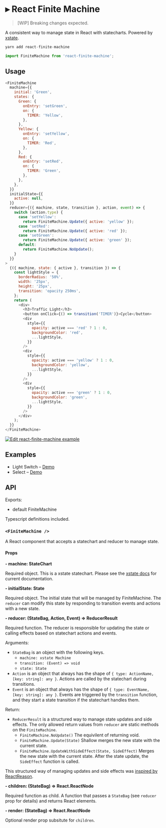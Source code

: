 # ▸ React Finite Machine

> [WIP] Breaking changes expected.

A consistent way to manage state in React with statecharts.
Powered by [xstate](https://github.com/davidkpiano/xstate).

```javascript
yarn add react-finite-machine

import FiniteMachine from 'react-finite-machine';
```

## Usage

```javascript
<FiniteMachine
  machine={{
    initial: 'Green',
    states: {
      Green: {
        onEntry: 'setGreen',
        on: {
          TIMER: 'Yellow',
        },
      },
      Yellow: {
        onEntry: 'setYellow',
        on: {
          TIMER: 'Red',
        },
      },
      Red: {
        onEntry: 'setRed',
        on: {
          TIMER: 'Green',
        },
      },
    },
  }}
  initialState={{
    active: null,
  }}
  reducer={({ machine, state, transition }, action, event) => {
    switch (action.type) {
      case 'setYellow':
        return FiniteMachine.Update({ active: 'yellow' });
      case 'setRed':
        return FiniteMachine.Update({ active: 'red' });
      case 'setGreen':
        return FiniteMachine.Update({ active: 'green' });
      default:
        return FiniteMachine.NoUpdate();
    }
  }}
>
  {({ machine, state: { active }, transition }) => {
    const lightStyle = {
      borderRadius: '50%',
      width: '25px',
      height: '25px',
      transition: 'opacity 250ms',
    };
    return (
      <div>
        <h3>Traffic Light</h3>
        <button onClick={() => transition('TIMER')}>Cycle</button>
        <div
          style={{
            opacity: active === 'red' ? 1 : 0,
            backgroundColor: 'red',
            ...lightStyle,
          }}
        />
        <div
          style={{
            opacity: active === 'yellow' ? 1 : 0,
            backgroundColor: 'yellow',
            ...lightStyle,
          }}
        />
        <div
          style={{
            opacity: active === 'green' ? 1 : 0,
            backgroundColor: 'green',
            ...lightStyle,
          }}
        />
      </div>
    );
  }}
</FiniteMachine>
```

[![Edit react-finite-machine example](https://codesandbox.io/static/img/play-codesandbox.svg)](https://codesandbox.io/s/q880qy7yx6)

## Examples

* Light Switch – [Demo](https://codesandbox.io/s/github/derek-duncan/react-finite-machine/tree/master/packages/playground?initialpath=%23select&module=%2Fsrc%2FSelect.js)
* Select – [Demo](https://codesandbox.io/s/github/derek-duncan/react-finite-machine/tree/master/packages/playground?initialpath=%23light-switch&module=%2Fsrc%2FLightSwitch.js)

## API

Exports:

* default FiniteMachine

Typescript definitions included.

### `<FiniteMachine />`

A React component that accepts a statechart and reducer to manage state.

#### Props

**- machine: StateChart**

Required object. This is a xstate statechart. Please see the [xstate docs](http://davidkpiano.github.io/xstate/docs/#/) for current documentation.

**- initialState: State**

Required object. The initial state that will be managed by FiniteMachine. The `reducer` can modify this state by responding to transition events and actions with a new state.

**- reducer: (StateBag, Action, Event) => ReducerResult**

Required function. The reducer is responsible for updating the state or calling effects based on statechart actions and events.

Arguments:

* `StateBag` is an object with the following keys.
  * `machine: xstate Machine`
  * `transition: (Event) => void`
  * `state: State`
* `Action` is an object that always has the shape of `{ type: ActionName, [key: string]: any }`. Actions are called by the statechart during transitions.
* `Event` is an object that always has the shape of `{ type: EventName, [key: string]: any }`. Events are triggered by the `transition` function, and they start a state transition if the statechart handles them.

Return:

* `ReducerResult` is a structured way to manage state updates and side effects. The only allowed return values from `reducer` are static methods on the `FiniteMachine`.
  * `FiniteMachine.NoUpdate()` The equivilent of returning void.
  * `FiniteMachine.Update(State)` Shallow merges the new state with the current state.
  * `FiniteMachine.UpdateWithSideEffect(State, SideEffect)` Merges the new state with the current state. After the state update, the `SideEffect` function is called.

This structured way of managing updates and side effects was [inspired by ReactReason](https://reasonml.github.io/reason-react/docs/en/state-actions-reducer.html).

**- children: (StateBag) => React.ReactNode**

Required function as child. A function that passes a `StateBag` (see `reducer` prop for details) and returns React elements.

**- render: (StateBag) => React.ReactNode**

Optional render prop subsitute for `children`.

